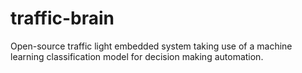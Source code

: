 # traffic-brain
Open-source traffic light embedded system taking use of a machine learning classification model for decision making automation.
